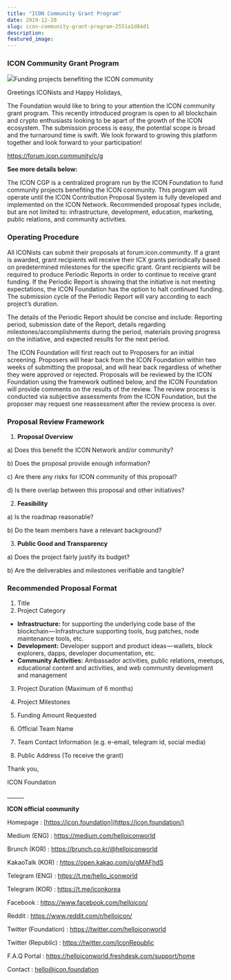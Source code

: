 ```yaml
---
title: "ICON Community Grant Program"
date: 2019-12-20
slug: icon-community-grant-program-2551a1d84d1
description:
featured_image:
---
```


### ICON Community Grant Program

![](https://cdn-images-1.medium.com/max/800/1*dDpfIutPsybZEkHm6hXVBA.png)Funding projects benefiting the ICON community

Greetings ICONists and Happy Holidays,

The Foundation would like to bring to your attention the ICON community grant program. This recently introduced program is open to all blockchain and crypto enthusiasts looking to be apart of the growth of the ICON ecosystem. The submission process is easy, the potential scope is broad and the turnaround time is swift. We look forward to growing this platform together and look forward to your participation!

<https://forum.icon.community/c/g>

**See more details below:**

The ICON CGP is a centralized program run by the ICON Foundation to fund community projects benefiting the ICON community. This program will operate until the ICON Contribution Proposal System is fully developed and implemented on the ICON Network. Recommended proposal types include, but are not limited to: infrastructure, development, education, marketing, public relations, and community activities.

### Operating Procedure

All ICONists can submit their proposals at forum.icon.community. If a grant is awarded, grant recipients will receive their ICX grants periodically based on predetermined milestones for the specific grant. Grant recipients will be required to produce Periodic Reports in order to continue to receive grant funding. If the Periodic Report is showing that the initiative is not meeting expectations, the ICON Foundation has the option to halt continued funding. The submission cycle of the Periodic Report will vary according to each project’s duration.

The details of the Periodic Report should be concise and include: Reporting period, submission date of the Report, details regarding milestones/accomplishments during the period, materials proving progress on the initiative, and expected results for the next period.

The ICON Foundation will first reach out to Proposers for an initial screening. Proposers will hear back from the ICON Foundation within two weeks of submitting the proposal, and will hear back regardless of whether they were approved or rejected. Proposals will be reviewed by the ICON Foundation using the framework outlined below, and the ICON Foundation will provide comments on the results of the review. The review process is conducted via subjective assessments from the ICON Foundation, but the proposer may request one reassessment after the review process is over.

### Proposal Review Framework

1. **Proposal Overview**

a) Does this benefit the ICON Network and/or community?

b) Does the proposal provide enough information?

c) Are there any risks for ICON community of this proposal?

d) Is there overlap between this proposal and other initiatives?

2. **Feasibility**

a) Is the roadmap reasonable?

b) Do the team members have a relevant background?

3. **Public Good and Transparency**

a) Does the project fairly justify its budget?

b) Are the deliverables and milestones verifiable and tangible?

### Recommended Proposal Format

1. Title
2. Project Category
* **Infrastructure:** for supporting the underlying code base of the blockchain — Infrastructure supporting tools, bug patches, node maintenance tools, etc.
* **Development:** Developer support and product ideas — wallets, block explorers, dapps, developer documentation, etc.
* **Community Activities:** Ambassador activities, public relations, meetups, educational content and activities, and web community development and management

3. Project Duration (Maximum of 6 months)

4. Project Milestones

5. Funding Amount Requested

6. Official Team Name

7. Team Contact Information (e.g. e-email, telegram id, social media)

8. Public Address (To receive the grant)

Thank you,

ICON Foundation

\_\_\_\_\_\_

**ICON official community**

Homepage : [https://icon.foundation](https://icon.foundation/)

Medium (ENG) : <https://medium.com/helloiconworld>

Brunch (KOR) : <https://brunch.co.kr/@helloiconworld>

KakaoTalk (KOR) : <https://open.kakao.com/o/gMAFhdS>

Telegram (ENG) : <https://t.me/hello_iconworld>

Telegram (KOR) : <https://t.me/iconkorea>

Facebook : <https://www.facebook.com/helloicon/>

Reddit : <https://www.reddit.com/r/helloicon/>

Twitter (Foundation) : <https://twitter.com/helloiconworld>

Twitter (Republic) : <https://twitter.com/IconRepublic>

F.A.Q Portal : <https://helloiconworld.freshdesk.com/support/home>

Contact : [hello@icon.foundation](http://hello@icon.foundation/)

